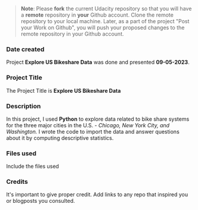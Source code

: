 >**Note**: Please **fork** the current Udacity repository so that you will have a **remote** repository in **your** Github account. Clone the remote repository to your local machine. Later, as a part of the project "Post your Work on Github", you will push your proposed changes to the remote repository in your Github account.

### Date created
Project **Explore US Bikeshare Data** was done and presented **09-05-2023**.

### Project Title
The Project Title is **Explore US Bikeshare Data**

### Description
In this project, I used **Python** to explore data related to bike share systems for the three major cities in the U.S. - _Chicago, New York City, and Washington._ I wrote the code to import the data and answer questions about it by computing descriptive statistics.

### Files used
Include the files used

### Credits
It's important to give proper credit. Add links to any repo that inspired you or blogposts you consulted.


